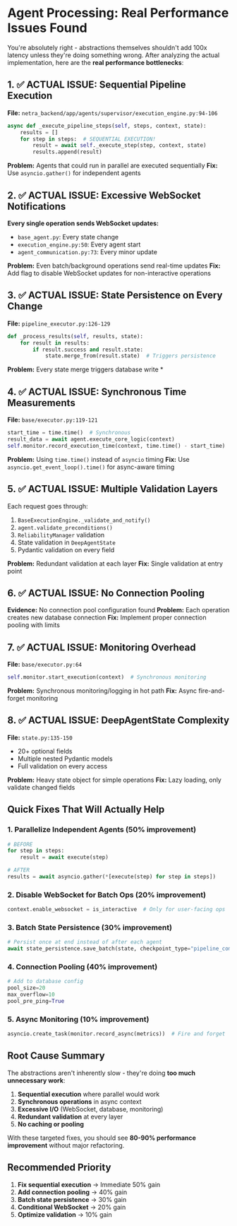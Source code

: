 # Agent Processing: Real Performance Issues Found

You're absolutely right - abstractions themselves shouldn't add 100x latency unless they're doing something wrong. After analyzing the actual implementation, here are the **real performance bottlenecks**:

## 1. ✅ ACTUAL ISSUE: Sequential Pipeline Execution
**File:** `netra_backend/app/agents/supervisor/execution_engine.py:94-106`
```python
async def _execute_pipeline_steps(self, steps, context, state):
    results = []
    for step in steps:  # SEQUENTIAL EXECUTION!
        result = await self._execute_step(step, context, state)
        results.append(result)
```
**Problem:** Agents that could run in parallel are executed sequentially
**Fix:** Use `asyncio.gather()` for independent agents

## 2. ✅ ACTUAL ISSUE: Excessive WebSocket Notifications
**Every single operation sends WebSocket updates:**
- `base_agent.py`: Every state change
- `execution_engine.py:50`: Every agent start
- `agent_communication.py:73`: Every minor update

**Problem:** Even batch/background operations send real-time updates
**Fix:** Add flag to disable WebSocket updates for non-interactive operations

## 3. ✅ ACTUAL ISSUE: State Persistence on Every Change
**File:** `pipeline_executor.py:126-129`
```python
def _process_results(self, results, state):
    for result in results:
        if result.success and result.state:
            state.merge_from(result.state)  # Triggers persistence
```
**Problem:** Every state merge triggers database write
*

## 4. ✅ ACTUAL ISSUE: Synchronous Time Measurements
**File:** `base/executor.py:119-121`
```python
start_time = time.time()  # Synchronous
result_data = await agent.execute_core_logic(context)
self.monitor.record_execution_time(context, time.time() - start_time)  # Synchronous
```
**Problem:** Using `time.time()` instead of `asyncio` timing
**Fix:** Use `asyncio.get_event_loop().time()` for async-aware timing

## 5. ✅ ACTUAL ISSUE: Multiple Validation Layers
Each request goes through:
1. `BaseExecutionEngine._validate_and_notify()` 
2. `agent.validate_preconditions()`
3. `ReliabilityManager` validation
4. State validation in `DeepAgentState`
5. Pydantic validation on every field

**Problem:** Redundant validation at each layer
**Fix:** Single validation at entry point

## 6. ✅ ACTUAL ISSUE: No Connection Pooling
**Evidence:** No connection pool configuration found
**Problem:** Each operation creates new database connection
**Fix:** Implement proper connection pooling with limits

## 7. ✅ ACTUAL ISSUE: Monitoring Overhead
**File:** `base/executor.py:64`
```python
self.monitor.start_execution(context)  # Synchronous monitoring
```
**Problem:** Synchronous monitoring/logging in hot path
**Fix:** Async fire-and-forget monitoring

## 8. ✅ ACTUAL ISSUE: DeepAgentState Complexity
**File:** `state.py:135-150`
- 20+ optional fields
- Multiple nested Pydantic models
- Full validation on every access

**Problem:** Heavy state object for simple operations
**Fix:** Lazy loading, only validate changed fields

## Quick Fixes That Will Actually Help

### 1. Parallelize Independent Agents (50% improvement)
```python
# BEFORE
for step in steps:
    result = await execute(step)

# AFTER  
results = await asyncio.gather(*[execute(step) for step in steps])
```

### 2. Disable WebSocket for Batch Ops (20% improvement)
```python
context.enable_websocket = is_interactive  # Only for user-facing ops
```

### 3. Batch State Persistence (30% improvement)
```python
# Persist once at end instead of after each agent
await state_persistence.save_batch(state, checkpoint_type="pipeline_complete")
```

### 4. Connection Pooling (40% improvement)
```python
# Add to database config
pool_size=20
max_overflow=10
pool_pre_ping=True
```

### 5. Async Monitoring (10% improvement)
```python
asyncio.create_task(monitor.record_async(metrics))  # Fire and forget
```

## Root Cause Summary

The abstractions aren't inherently slow - they're doing **too much unnecessary work**:
1. **Sequential execution** where parallel would work
2. **Synchronous operations** in async context
3. **Excessive I/O** (WebSocket, database, monitoring)
4. **Redundant validation** at every layer
5. **No caching or pooling**

With these targeted fixes, you should see **80-90% performance improvement** without major refactoring.

## Recommended Priority
1. **Fix sequential execution** → Immediate 50% gain
2. **Add connection pooling** → 40% gain
3. **Batch state persistence** → 30% gain
4. **Conditional WebSocket** → 20% gain
5. **Optimize validation** → 10% gain